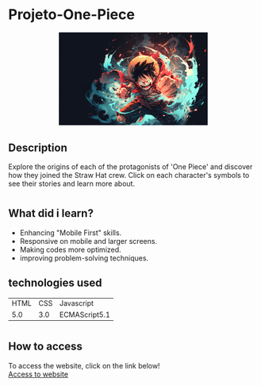 # Projeto-One-Piece

<p align="center">
 <img width="300" src="./src/imagens/personagem-luffy.png">
</p>

## Description

 Explore the origins of each of the protagonists of 'One Piece' and discover how they joined the Straw Hat crew. Click on each character's symbols to see their stories and learn more about.

#

## What did i learn? 

 - Enhancing "Mobile First" skills.
 - Responsive on mobile and larger screens.
 - Making codes more optimized.
 - improving problem-solving techniques.

## technologies used

<table>
  <tr>
    <td>HTML</td>
    <td>CSS</td>
    <td>Javascript</td>
  </tr>
  <tr>
    <td>5.0</td>
    <td>3.0</td>
    <td>ECMAScript5.1</td>
  </tr>
</table>

#

## How to access

To access the website, click on the link below! <br>
<a href="https://filipi-pinheiro.github.io/Projeto-One-Piece/" target="_blank">Access to website</a>





